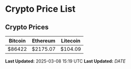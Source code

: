 # Crypto Price List

## Crypto Prices
| Bitcoin | Ethereum | Litecoin |
| ------- | -------- | -------- |
| $86422 | $2175.07 | $104.09 |
**Last Updated:** 2025-03-08 15:19 UTC
**Last Updated:** $DATE$
